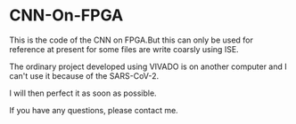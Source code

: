 # CNN-On-FPGA
This is the code of the CNN on FPGA.But this can only be used for reference at present for some files are write coarsly using ISE.

The ordinary project developed using VIVADO is on another computer and I can't use it because of the SARS-CoV-2.

I will then perfect it as soon as possible.

If you have any questions, please contact me.
